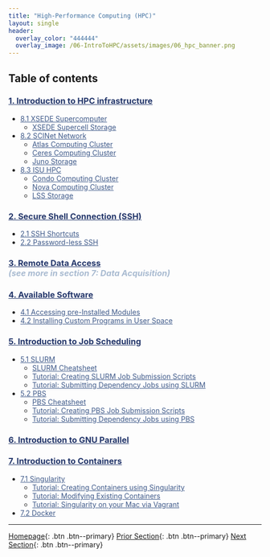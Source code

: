 ```yaml
---
title: "High-Performance Computing (HPC)"
layout: single
header:
  overlay_color: "444444"
  overlay_image: /06-IntroToHPC/assets/images/06_hpc_banner.png
---
```





## Table of contents

### **<a href="01-HPC-NETWORKS/01-introduction-to-hpc-infrastructure" style="color: #24376b;">1. Introduction to HPC infrastructure</a>**
* <a href="01-HPC-NETWORKS/01-XSEDE/01-supercomputer-intro" style="color: #3f5a8a;">8.1 XSEDE Supercomputer</a>
  * <a href="01-HPC-NETWORKS/01-XSEDE/02-supercell-storage" style="color: #3f5a8a;">XSEDE Supercell Storage</a>
* <a href="01-HPC-NETWORKS/02-SCINET/01-scient-network-intro" style="color: #3f5a8a;">8.2 SCINet Network</a>
  * <a href="01-HPC-NETWORKS/02-SCINET/02-scinet-atlas-cluster" style="color: #3f5a8a;">Atlas Computing Cluster</a>
  * <a href="01-HPC-NETWORKS/02-SCINET/03-scinet-ceres-cluster" style="color: #3f5a8a;">Ceres Computing Cluster</a>
  * <a href="01-HPC-NETWORKS/02-SCINET/04-scinet-juno-storage" style="color: #3f5a8a;">Juno Storage</a>
* <a href="01-HPC-NETWORKS/03-ISUHPC/01-isu-hpc-intro" style="color: #3f5a8a;">8.3 ISU HPC</a>
  * <a href="01-HPC-NETWORKS/03-ISUHPC/02-isu-hpc-condo-cluster" style="color: #3f5a8a;">Condo Computing Cluster</a>
  * <a href="01-HPC-NETWORKS/03-ISUHPC/03-isu-hpc-nova-cluster" style="color: #3f5a8a;">Nova Computing Cluster</a>
  * <a href="01-HPC-NETWORKS/03-ISUHPC/04-isu-hpc-lss-storage" style="color: #3f5a8a;">LSS Storage</a>

### **<a href="02-SSH/01-secure-shell-connection" style="color: #24376b;">2. Secure Shell Connection (SSH)</a>**
* <a href="02-SSH/02-ssh-shortcuts" style="color: #3f5a8a;">2.1 SSH Shortcuts</a>
* <a href="02-SSH/03-password-less-ssh" style="color: #3f5a8a;">2.2 Password-less SSH</a>

### **<a href="03-FILE-ACCESS/01-remote-data-access" style="color: #24376b;">3. Remote Data Access</a>** <br><span style="color: #a9bbd1;">_(see more in section 7: Data Acquisition)_</span>

### **<a href="04-SOFTWARE/01-software-available-on-HPC" style="color: #24376b;">4. Available Software</a>**
* <a href="04-SOFTWARE/02-accessing-preinstalled-modules" style="color: #3f5a8a;">4.1 Accessing pre-Installed Modules</a>
* <a href="04-SOFTWARE/03-installing-custom-programs" style="color: #3f5a8a;">4.2 Installing Custom Programs in User Space</a>

### **<a href="05-JOB-QUEUE/00-introduction-to-job-scheduling" style="color: #24376b;">5. Introduction to Job Scheduling</a>**
* <a href="05-JOB-QUEUE/01-SLURM/01-slurm-basics" style="color: #3f5a8a;">5.1 SLURM</a>
  * <a href="05-JOB-QUEUE/01-SLURM/02-slurm-cheatsheet" style="color: #3f5a8a;">SLURM Cheatsheet</a>
  * <a href="05-JOB-QUEUE/01-SLURM/03-slurm-1-tutorial-job-submission" style="color: #3f5a8a;">Tutorial: Creating SLURM Job Submission Scripts</a>
  * <a href="05-JOB-QUEUE/01-SLURM/04-slurm-2-tutorial-submitting-dependency-jobs" style="color: #3f5a8a;">Tutorial: Submitting Dependency Jobs using SLURM</a>
* <a href="05-JOB-QUEUE/02-PBS/01-pbs-basics" style="color: #3f5a8a;">5.2 PBS</a>
  * <a href="05-JOB-QUEUE/02-PBS/02-pbs-cheatsheet" style="color: #3f5a8a;">PBS Cheatsheet</a>
  * <a href="05-JOB-QUEUE/02-PBS/03-pbs-1-tutorial-job-submission" style="color: #3f5a8a;">Tutorial: Creating PBS Job Submission Scripts</a>
  * <a href="05-JOB-QUEUE/02-PBS/04-pbs-2-tutorial-submitting-dependency" style="color: #3f5a8a;">Tutorial: Submitting Dependency Jobs using PBS</a>

### **<a href="06-PARALLEL/01-introduction-to-gnu-parallel" style="color: #24376b;">6. Introduction to GNU Parallel</a>**

### **<a href="07-CONTAINERS/00-introduction-to-containers" style="color: #24376b;">7. Introduction to Containers</a>**
* <a href="07-CONTAINERS/01-SINGULARITY/01-singularity-basics" style="color: #3f5a8a;">7.1 Singularity</a>
  * <a href="07-CONTAINERS/01-SINGULARITY/02-singularity-1-tutorial-creating-containers" style="color: #3f5a8a;">Tutorial: Creating Containers using Singularity</a>
  * <a href="07-CONTAINERS/01-SINGULARITY/03-singularity-2-tutorial-modyfying-containers" style="color: #3f5a8a;">Tutorial: Modifying Existing Containers</a>
  * <a href="07-CONTAINERS/01-SINGULARITY/04-singularity-3-tutorial-vagrant" style="color: #3f5a8a;">Tutorial: Singularity on your Mac via Vagrant</a>
* <a href="07-CONTAINERS/02-DOCKER/01-docker-basics" style="color: #3f5a8a;">7.2 Docker</a>


---

[Homepage](../index.md){: .btn  .btn--primary}
[Prior Section](../05-IntroToProgramming/00-IntroToProgramming-LandingPage){: .btn  .btn--primary}
[Next Section](../07-DataParsing/00-DataParsing-LandingPage){: .btn  .btn--primary}
